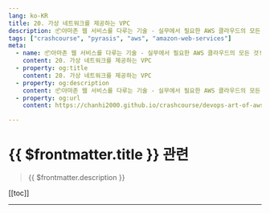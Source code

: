 ```yaml
---
lang: ko-KR
title: 20. 가상 네트워크를 제공하는 VPC
description: 📦아마존 웹 서비스를 다루는 기술 - 실무에서 필요한 AWS 클라우드의 모든 것! > 20. 가상 네트워크를 제공하는 VPC
tags: ["crashcourse", "pyrasis", "aws", "amazon-web-services"]
meta:
  - name: 📦아마존 웹 서비스를 다루는 기술 - 실무에서 필요한 AWS 클라우드의 모든 것! > 20. 가상 네트워크를 제공하는 VPC
    content: 20. 가상 네트워크를 제공하는 VPC
  - property: og:title
    content: 20. 가상 네트워크를 제공하는 VPC
  - property: og:description
    content: 📦아마존 웹 서비스를 다루는 기술 - 실무에서 필요한 AWS 클라우드의 모든 것! > 20. 가상 네트워크를 제공하는 VPC
  - property: og:url
    content: https://chanhi2000.github.io/crashcourse/devops-art-of-aws/20.html

---
```


# {{ $frontmatter.title }} 관련

> {{ $frontmatter.description }}

[[toc]]

---

<TagLinks />